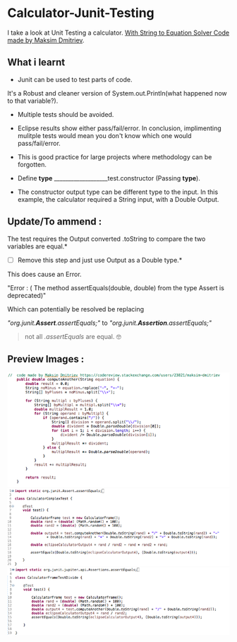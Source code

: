 # Calculator-Junit-Testing
I take a look at Unit Testing a calculator.
[With String to Equation Solver Code made by Maksim Dmitriev](https://codereview.stackexchange.com/users/23821/maksim-dmitriev).


## What i learnt
* Junit can be used to test parts of code.

It's a Robust and cleaner version of System.out.Println(what happened now to that variable?).

* Multiple tests should be avoided. 

* Eclipse results show either pass/fail/error. In conclusion, implimenting mulitple tests would mean you don't know which one would pass/fail/error.

* This is good practice for large projects where methodology can be forgotten.


* Define **type** ___________________test.constructor (Passing **type**).

* The constructor output type can be different type to the input.
 In this example, the calculator required a String input, with a Double Output.


## Update/To ammend :

The test requires the Output converted .toString to compare the two variables are equal.*

- [ ] Remove this step and just use Output as a Double type.*

This does cause an Error.

 "Error : ( The method assertEquals(double, double) from the type Assert is deprecated)"

Which can potentially be resolved be replacing 

_"org.junit.**Assert**.assertEquals;"_ to _"org.junit.**Assertion**.assertEquals;"_

> not all _.assertEquals_ are equal.  :nerd_face:

## Preview Images : 
![alt text](https://github.com/Samuel-Morgan-Tyghe/Calculator-Junit-Testing/blob/master/Screen%20Shot%202020-04-02%20at%2010.04.20.png " Code to junit test")
![alt text](https://github.com/Samuel-Morgan-Tyghe/Calculator-Junit-Testing/blob/master/Screen%20Shot%202020-04-02%20at%2010.04.25.png " Complex Code test" )
![alt text](https://github.com/Samuel-Morgan-Tyghe/Calculator-Junit-Testing/blob/master/Screen%20Shot%202020-04-02%20at%2010.04.29.png " Simple Division Code test" )
